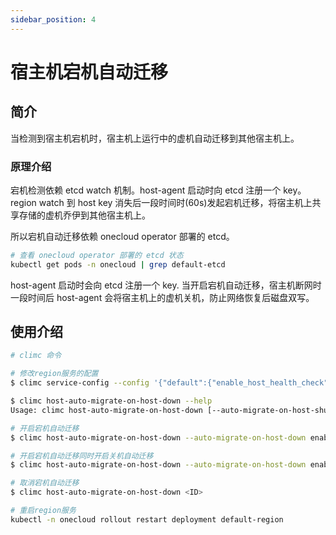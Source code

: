 ```yaml
---
sidebar_position: 4
---
```


# 宿主机宕机自动迁移

## 简介

当检测到宿主机宕机时，宿主机上运行中的虚机自动迁移到其他宿主机上。

### 原理介绍

宕机检测依赖 etcd watch 机制。host-agent 启动时向 etcd 注册一个 key。 region watch 到 host key 消失后一段时间时(60s)发起宕机迁移，将宿主机上共享存储的虚机乔伊到其他宿主机上。

所以宕机自动迁移依赖 onecloud operator 部署的 etcd。
```bash
# 查看 onecloud operator 部署的 etcd 状态
kubectl get pods -n onecloud | grep default-etcd
```

host-agent 启动时会向 etcd 注册一个 key. 当开启宕机自动迁移，宿主机断网时一段时间后 host-agent 会将宿主机上的虚机关机，防止网络恢复后磁盘双写。

## 使用介绍

```bash
# climc 命令

# 修改region服务的配置
$ climc service-config --config '{"default":{"enable_host_health_check":true}}' region2

$ climc host-auto-migrate-on-host-down --help
Usage: climc host-auto-migrate-on-host-down [--auto-migrate-on-host-shutdown {enable,disable}] [--help] [--auto-migrate-on-host-down {enable,disable}] <ID> ...

# 开启宕机自动迁移
$ climc host-auto-migrate-on-host-down --auto-migrate-on-host-down enable <ID>

# 开启宕机自动迁移同时开启关机自动迁移
$ climc host-auto-migrate-on-host-down --auto-migrate-on-host-down enable --auto-migrate-on-host-shutdown enable <ID>

# 取消宕机自动迁移
$ climc host-auto-migrate-on-host-down <ID>

# 重启region服务
kubectl -n onecloud rollout restart deployment default-region
```
